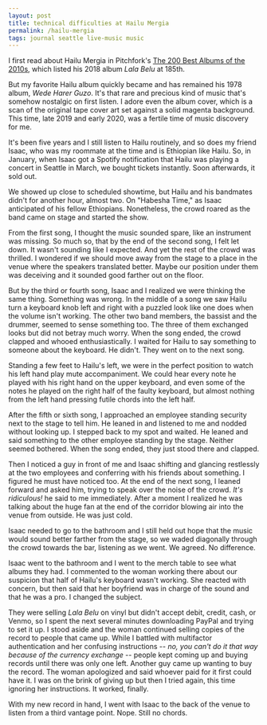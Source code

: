 ```yaml
---
layout: post
title: technical difficulties at Hailu Mergia
permalink: /hailu-mergia
tags: journal seattle live-music music
---
```


I first read about Hailu Mergia in Pitchfork's [The 200 Best Albums of the 2010s](https://pitchfork.com/features/lists-and-guides/the-200-best-albums-of-the-2010s), which listed his 2018 album _Lala Belu_ at 185th.
<!--more-->
But my favorite Hailu album quickly became and has remained his 1978 album, _Wede Harer Guzo_.
It's that rare and precious kind of music that's somehow nostalgic on first listen.
I adore even the album cover, which is a scan of the original tape cover art set against a solid magenta background.
This time, late 2019 and early 2020, was a fertile time of music discovery for me.

It's been five years and I still listen to Hailu routinely, and so does my friend Isaac, who was my roommate at the time and is Ethiopian like Hailu.
So, in January, when Isaac got a Spotify notification that Hailu was playing a concert in Seattle in March, we bought tickets instantly.
Soon afterwards, it sold out.

We showed up close to scheduled showtime, but Hailu and his bandmates didn't for another hour, almost two.
On "Habesha Time," as Isaac anticipated of his fellow Ethiopians.
Nonetheless, the crowd roared as the band came on stage and started the show.

From the first song, I thought the music sounded spare, like an instrument was missing.
So much so, that by the end of the second song, I felt let down.
It wasn't sounding like I expected.
And yet the rest of the crowd was thrilled.
I wondered if we should move away from the stage to a place in the venue where the speakers translated better.
Maybe our position under them was deceiving and it sounded good farther out on the floor.

But by the third or fourth song, Isaac and I realized we were thinking the same thing.
Something was wrong.
In the middle of a song we saw Hailu turn a keyboard knob left and right with a puzzled look like one does when the volume isn't working.
The other two band members, the bassist and the drummer, seemed to sense something too.
The three of them exchanged looks but did not betray much worry.
When the song ended, the crowd clapped and whooed enthusiastically.
I waited for Hailu to say something to someone about the keyboard.
He didn't.
They went on to the next song.

Standing a few feet to Hailu's left, we were in the perfect position to watch his left hand play mute accompaniment.
We could hear every note he played with his right hand on the upper keyboard, and even some of the notes he played on the right half of the faulty keyboard, but almost nothing from the left hand pressing futile chords into the left half.

After the fifth or sixth song, I approached an employee standing security next to the stage to tell him.
He leaned in and listened to me and nodded without looking up.
I stepped back to my spot and waited.
He leaned and said something to the other employee standing by the stage.
Neither seemed bothered.
When the song ended, they just stood there and clapped.

Then I noticed a guy in front of me and Isaac shifting and glancing restlessly at the two employees and conferring with his friends about something.
I figured he must have noticed too.
At the end of the next song, I leaned forward and asked him, trying to speak over the noise of the crowd.
_It's ridiculous!_ he said to me immediately.
After a moment I realized he was talking about the huge fan at the end of the corridor blowing air into the venue from outside.
He was just cold.

Isaac needed to go to the bathroom and I still held out hope that the music would sound better farther from the stage, so we waded diagonally through the crowd towards the bar, listening as we went.
We agreed.
No difference.

Isaac went to the bathroom and I went to the merch table to see what albums they had.
I commented to the woman working there about our suspicion that half of Hailu's keyboard wasn't working.
She reacted with concern, but then said that her boyfriend was in charge of the sound and that he was a pro.
I changed the subject.

They were selling _Lala Belu_ on vinyl but didn't accept debit, credit, cash, or Venmo, so I spent the next several minutes downloading PayPal and trying to set it up.
I stood aside and the woman continued selling copies of the record to people that came up.
While I battled with multifactor authentication and her confusing instructions -- _no, you can't do it that way because of the currency exchange_ -- people kept coming up and buying records until there was only one left.
Another guy came up wanting to buy the record.
The woman apologized and said whoever paid for it first could have it.
I was on the brink of giving up but then I tried again, this time ignoring her instructions.
It worked, finally.

With my new record in hand, I went with Isaac to the back of the venue to listen from a third vantage point.
Nope.
Still no chords.
